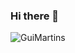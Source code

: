 ### Hi there 👋

<p> <img src="https://github-readme-stats.vercel.app/api?username=GuiMartins&show_icons=true&theme=gotham" alt="GuiMartins" />

